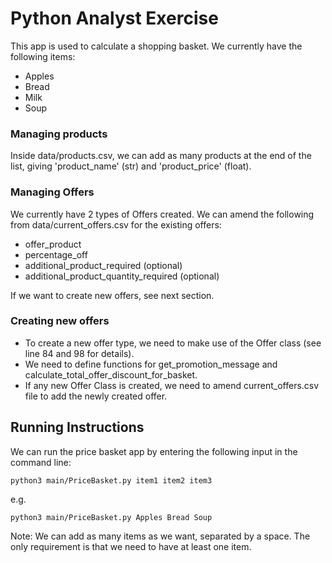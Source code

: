 Python Analyst Exercise
===============

This app is used to calculate a shopping basket. We currently have the following items:
- Apples
- Bread
- Milk
- Soup

### Managing products
Inside data/products.csv, we can add as many products at the end of the list, giving 'product_name' (str) and 'product_price' (float).

### Managing Offers
We currently have 2 types of Offers created. We can amend the following from data/current_offers.csv for the existing offers:
* offer_product
* percentage_off
* additional_product_required (optional)
* additional_product_quantity_required (optional)

If we want to create new offers, see next section. 

### Creating new offers
- To create a new offer type, we need to make use of the Offer class (see line 84 and 98 for details). 
- We need to define functions for get_promotion_message and calculate_total_offer_discount_for_basket.
- If any new Offer Class is created, we need to amend current_offers.csv file to add the newly created offer. 

## Running Instructions
We can run the price basket app by entering the following input in the command line:

```
python3 main/PriceBasket.py item1 item2 item3
```

e.g. 
```
python3 main/PriceBasket.py Apples Bread Soup
```

Note: We can add as many items as we want, separated by a space. The only requirement is that we need to have at least one item.
